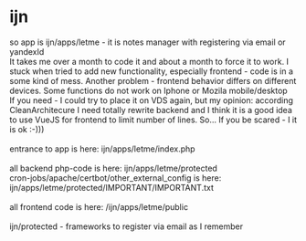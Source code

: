 # ijn<br>
so app is ijn/apps/letme - it is notes manager with registering via email or yandexId<br>
It takes me over a month to code it and about a month to force it to work. I stuck when tried to add new functionality, especially frontend - code is in a some kind of mess. Another problem - frontend behavior differs on different devices. Some functions do not work on Iphone or Mozila mobile/desktop<br>
If you need - I could try to place it on VDS again, but my opinion: according CleanArchitecure I need totally rewrite backend and I think it is a good idea to use VueJS for frontend to limit number of lines. So... If you be scared - I it is ok :-)))<br>
<br>
entrance to app is here: ijn/apps/letme/index.php<br>
<br>
all backend php-code is here: ijn/apps/letme/protected<br>
cron-jobs/apache/certbot/other_external_config is here: ijn/apps/letme/protected/IMPORTANT/IMPORTANT.txt<br>
<br>
all frontend code is here: /ijn/apps/letme/public<br>
<br>
ijn/protected - frameworks to register via email as I remember
